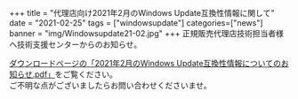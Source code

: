 +++
title = "代理店向け2021年2月のWindows Update互換性情報に関して"
date = "2021-02-25"
tags = ["windowsupdate"]
categories=["news"]
banner = "img/Windowsupdate21-02.jpg"
+++
正規販売代理店技術担当者様へ技術支援センターからのお知らせ。  
<!--more-->


[ダウンロードページの「2021年2月のWindows Update互換性情報についてのお知らせ.pdf」](https://www.kitasp.com/downloads/)をご覧ください。  
ご不明な点がございましたらお問い合わせくださいませ。

